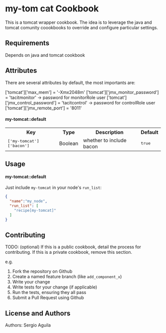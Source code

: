my-tom
cat Cookbook
==================
This is a tomcat wrapper cookbook. The idea is to leverage the java and tomcat comunity coookbooks to override and configure particular settings.

Requirements
------------
Depends on java and tomcat cookbook

Attributes
----------

There are several attributes by default, the most importants are:

['tomcat']['max_mem'] = '-Xmx2048m'
['tomcat']['jmx_monitor_password'] = 'tacitmonitor' -> password for monitorRole user
['tomcat']['jmx_control_password'] = 'tacitcontrol' -> password for controlRole user
['tomcat']['jmx_remote_port'] = '8011'


#### my-tomcat::default
<table>
  <tr>
    <th>Key</th>
    <th>Type</th>
    <th>Description</th>
    <th>Default</th>
  </tr>
  <tr>
    <td><tt>['my-tomcat']['bacon']</tt></td>
    <td>Boolean</td>
    <td>whether to include bacon</td>
    <td><tt>true</tt></td>
  </tr>
</table>

Usage
-----
#### my-tomcat::default

Just include `my-tomcat` in your node's `run_list`:

```json
{
  "name":"my_node",
  "run_list": [
    "recipe[my-tomcat]"
  ]
}
```

Contributing
------------
TODO: (optional) If this is a public cookbook, detail the process for contributing. If this is a private cookbook, remove this section.

e.g.
1. Fork the repository on Github
2. Create a named feature branch (like `add_component_x`)
3. Write your change
4. Write tests for your change (if applicable)
5. Run the tests, ensuring they all pass
6. Submit a Pull Request using Github

License and Authors
-------------------
Authors: Sergio Aguila
